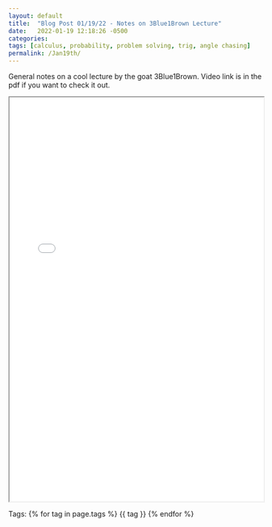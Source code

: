 ```yaml
---
layout: default
title:  "Blog Post 01/19/22 - Notes on 3Blue1Brown Lecture"
date:   2022-01-19 12:18:26 -0500
categories:
tags: [calculus, probability, problem solving, trig, angle chasing]
permalink: /Jan19th/
---
```


General notes on a cool lecture by the goat 3Blue1Brown. Video link is in the pdf if you want to check it out.

  <iframe src="/assets\img\Math_Diary_01_19_22.pdf" width="100%" height="800px">
  </iframe>

<p>
Tags:
{% for tag in page.tags %}
  {{ tag }}
{% endfor %}
</p>

